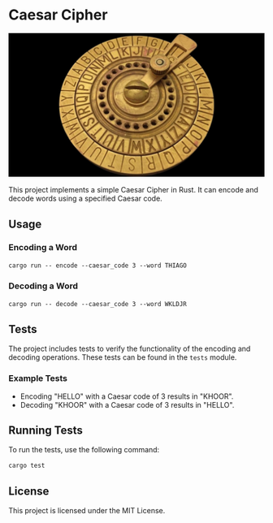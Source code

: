 # Caesar Cipher

![caesar_wheel.jpg](caesar_wheel.jpg)

This project implements a simple Caesar Cipher in Rust. It can encode and decode words using a specified Caesar code.

## Usage

### Encoding a Word

```cargo run -- encode --caesar_code 3 --word THIAGO```

### Decoding a Word

```cargo run -- decode --caesar_code 3 --word WKLDJR```

## Tests

The project includes tests to verify the functionality of the encoding and decoding operations. These tests can be found in the `tests` module.

### Example Tests

- Encoding "HELLO" with a Caesar code of 3 results in "KHOOR".
- Decoding "KHOOR" with a Caesar code of 3 results in "HELLO".

## Running Tests

To run the tests, use the following command:

```sh
cargo test
```

## License

This project is licensed under the MIT License.